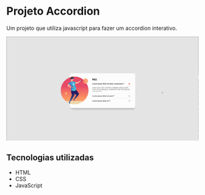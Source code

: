 # Projeto Accordion
Um projeto que utiliza javascript para fazer um accordion interativo.

<img src="src/images/demonstration.gif" alt="Projeto no Computador"> 

## Tecnologias utilizadas
- HTML
- CSS
- JavaScript